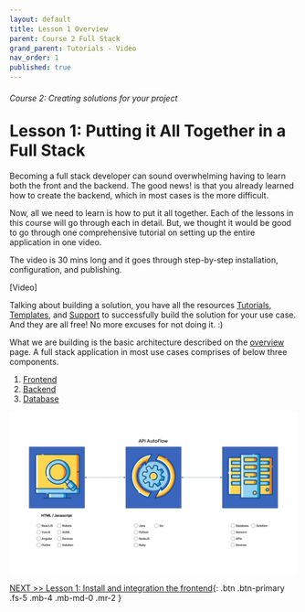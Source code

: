 ```yaml
---
layout: default
title: Lesson 1 Overview
parent: Course 2 Full Stack
grand_parent: Tutorials - Video
nav_order: 1
published: true
---
```

<h6>Course 2: Creating solutions for your project</h6>
<h1 style="margin-top:0">Lesson 1: Putting it All Together in a Full Stack</h1>

Becoming a full stack developer can sound overwhelming having to learn both the front and the backend.  The good news! is that you already learned how to create the backend, which in most cases is the more difficult.

Now, all we need to learn is how to put it all together.  Each of the lessons in this course will go through each in detail.  But, we thought it would be good to go through one comprehensive tutorial on setting up the entire application in one video.

The video is 30 mins long and it goes through step-by-step installation, configuration, and publishing.

[Video]

Talking about building a solution, you have all the resources  [Tutorials](/docs/tutorial-video/), [Templates](/docs/getting-started/templates/), and [Support](/docs/getting-started/support/) to successfully build the solution for your use case. And they are all free! No more excuses for not doing it. :)


What we are building is the basic architecture described on the [overview](/docs/getting-started/api-autoflow-overview/) page. A full stack application in most use cases comprises of below three components.

1. [Frontend](/docs/tutorial-video/course-2-solution/lesson-2-frontend/)
2. [Backend](/docs/tutorial-video/course-1-basics/)
3. [Database](/docs/tutorial-video/course-2-solution/lesson-3-database/)

![Application Architecture](/assets/images/getting-started-index-application-architecture.jpg)

[NEXT >> Lesson 1: Install and integration the frontend](/docs/tutorial-video/course-2-solution/lesson-2-frontend/){: .btn .btn-primary .fs-5 .mb-4 .mb-md-0 .mr-2 }


